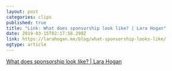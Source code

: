 ```yaml
---
layout: post 
categories: clips 
published: true 
title: "Link: What does sponsorship look like? | Lara Hogan" 
date: 2019-03-15T02:17:58.298Z 
link: https://larahogan.me/blog/what-sponsorship-looks-like/ 
ogtype: article 
---
```

[ What does sponsorship look like? | Lara Hogan ]( https://larahogan.me/blog/what-sponsorship-looks-like/ ) 
